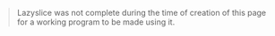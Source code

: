 > Lazyslice was not complete during the time of creation of this page for a working program to be made using it.